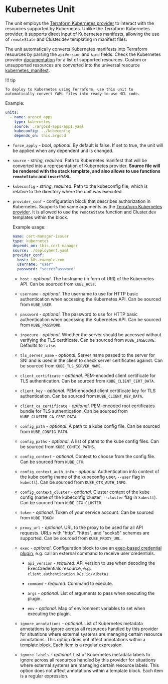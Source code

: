# Kubernetes Unit

The unit employs the [Terraform Kubernetes provider](https://registry.terraform.io/providers/hashicorp/kubernetes/latest/docs) to interact with the resources supported by Kubernetes. Unlike the Terraform Kubernetes provider, it supports direct input of Kubernetes manifests, allowing the use of `remoteState` and Cluster.dev templating in manifest files.

The unit automatically converts Kubernetes manifests into Terraform resources by parsing the `apiVersion` and `kind` fields. Check the Kubernetes provider [documentation](https://registry.terraform.io/providers/hashicorp/kubernetes/latest/docs) for a list of supported resources. Custom or unsupported resources are converted into the universal resource [kubernetes_manifest](https://registry.terraform.io/providers/hashicorp/kubernetes/latest/docs/resources/manifest).

!!! tip

    To deploy to Kubernetes using Terraform, use this unit to automatically convert YAML files into ready-to-use HCL code.


Example:

```yaml
units:
  - name: argocd_apps
    type: kubernetes
    source: ./argocd-apps/app1.yaml
    kubeconfig: ../kubeconfig
    depends_on: this.argocd
```

* `force_apply` - *bool*, *optional*. By default is false. If set to true, the unit will be applied when any dependent unit is changed.

* `source` - *string*, *required*. Path to Kubernetes manifest that will be converted into a representation of Kubernetes  provider. **Source file will be rendered with the stack template, and also allows to use functions `remoteState` and `insertYAML`**.

* `kubeconfig` - *string*, *required*. Path to the kubeconfig file, which is relative to the directory where the unit was executed.

* `provider_conf` - configuration block that describes authorization in Kubernetes. Supports the same arguments as the [Terraform Kubernetes provider](https://registry.terraform.io/providers/hashicorp/kubernetes/latest/docs#argument-reference). It is allowed to use the `remoteState` function and Cluster.dev templates within the block. 

    Example usage:

    ```yaml
    name: cert-manager-issuer
    type: kubernetes
    depends_on: this.cert-manager
    source: ./deployment.yaml
    provider_conf:
      host: k8s.example.com
      username: "user"
      password: "secretPassword"
    ```

    * `host` - *optional*. The hostname (in form of URI) of the Kubernetes API. Can be sourced from `KUBE_HOST`.

    * `username` - *optional*. The username to use for HTTP basic authentication when accessing the Kubernetes API. Can be sourced from `KUBE_USER`.

    * `password` - *optional*. The password to use for HTTP basic authentication when accessing the Kubernetes API. Can be sourced from `KUBE_PASSWORD`.

    * `insecure` - *optional*. Whether the server should be accessed without verifying the TLS certificate. Can be sourced from `KUBE_INSECURE`. Defaults to `false`.

    * `tls_server_name` - *optional*. Server name passed to the server for SNI and is used in the client to check server certificates against. Can be sourced from `KUBE_TLS_SERVER_NAME`.

    * `client_certificate` - *optional*. PEM-encoded client certificate for TLS authentication. Can be sourced from `KUBE_CLIENT_CERT_DATA`.

    * `client_key` - *optional*. PEM-encoded client certificate key for TLS authentication. Can be sourced from `KUBE_CLIENT_KEY_DATA`.

    * `client_ca_certificate` - *optional*. PEM-encoded root certificates bundle for TLS authentication. Can be sourced from `KUBE_CLUSTER_CA_CERT_DATA`.

    * `config_path` - *optional*. A path to a kube config file. Can be sourced from `KUBE_CONFIG_PATH`.

    * `config_paths` - *optional*. A list of paths to the kube config files. Can be sourced from `KUBE_CONFIG_PATHS`.

    * `config_context` - *optional*. Context to choose from the config file. Can be sourced from `KUBE_CTX`.

    * `config_context_auth_info` - *optional*. Authentication info context of the kube config (name of the kubeconfig user, `--user` flag in `kubectl`). Can be sourced from `KUBE_CTX_AUTH_INFO`.

    * `config_context_cluster` - *optional*. Cluster context of the kube config (name of the kubeconfig cluster, `--cluster` flag in `kubectl`). Can be sourced from `KUBE_CTX_CLUSTER`.

    * `token` - *optional*. Token of your service account. Can be sourced from `KUBE_TOKEN`

    * `proxy_url` - *optional*. URL to the proxy to be used for all API requests. URLs with "http", "https", and "socks5" schemes are supported. Can be sourced from `KUBE_PROXY_URL`.

    * `exec` - *optional*. Configuration block to use an [exec-based credential plugin](https://kubernetes.io/docs/reference/access-authn-authz/authentication/#client-go-credential-plugins), e.g. call an external command to receive user credentials.

        * `api_version` - *required*. API version to use when decoding the ExecCredentials resource, e.g. `client.authentication.k8s.io/v1beta1`.

        * `command` - *required*. Command to execute.

        * `args` - *optional*. List of arguments to pass when executing the plugin.

        * `env` - *optional*. Map of environment variables to set when executing the plugin.
    
    * `ignore_annotations` - *optional*.  List of Kubernetes metadata annotations to ignore across all resources handled by this provider for situations where external systems are managing certain resource annotations. This option does not affect annotations within a template block. Each item is a regular expression.

    * `ignore_labels` - *optional*. List of Kubernetes metadata labels to ignore across all resources handled by this provider for situations where external systems are managing certain resource labels. This option does not affect annotations within a template block. Each item is a regular expression.





